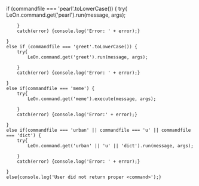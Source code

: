 if (commandfile === 'pearl'.toLowerCase()) {
		try{
			LeOn.command.get('pearl').run(message, args);

		}
		catch(error) {console.log('Error: ' + error);}

	}
	else if (commandfile === 'greet'.toLowerCase()) {
		try{
			LeOn.command.get('greet').run(message, args);

		}
		catch(error) {console.log('Error: ' + error);}

	}
	else if(commandfile === 'meme') {
		try{
			LeOn.command.get('meme').execute(message, args);

		}
		catch(error) {console.log('Error:' + error);}

	}
	else if(commandfile === 'urban' || commandfile === 'u' || commandfile === 'dict') {
		try{
			LeOn.command.get('urban' || 'u' || 'dict').run(message, args);

		}
		catch(error) {console.log('Error: ' + error);}

	}
	else{console.log('User did not return proper <command>');}